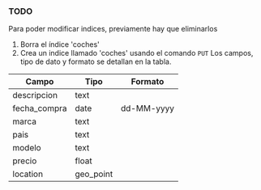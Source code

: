 
### TODO

Para poder modificar indices, previamente hay que eliminarlos 

1. Borra el índice 'coches'
2. Crea un indice llamado 'coches' usando el comando `PUT` Los campos, tipo de dato y formato se detallan en la tabla.

| Campo        | Tipo      | Formato    |
|--------------|-----------|------------|
| descripcion  | text      |            |
| fecha_compra | date      | dd-MM-yyyy |
| marca        | text      |            |
| pais         | text      |            |
| modelo       | text      |            |
| precio       | float     |            |
| location     | geo_point |            |
